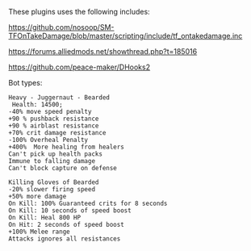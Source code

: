 These plugins uses the following includes:

https://github.com/nosoop/SM-TFOnTakeDamage/blob/master/scripting/include/tf_ontakedamage.inc

https://forums.alliedmods.net/showthread.php?t=185016

https://github.com/peace-maker/DHooks2

Bot types:
```
Heavy - Juggernaut - Bearded
 Health: 14500;
-40% move speed penalty
+90 % pushback resistance
+90 % airblast resistance
+70% crit damage resistance   
-100% Overheal Penalty
+400%  More healing from healers
Can't pick up health packs
Immune to falling damage
Can't block capture on defense

Killing Gloves of Bearded
-20% slower firing speed
+50% more damage
On Kill: 100% Guaranteed crits for 8 seconds
On Kill: 10 seconds of speed boost
On Kill: Heal 800 HP
On Hit: 2 seconds of speed boost
+100% Melee range
Attacks ignores all resistances
```